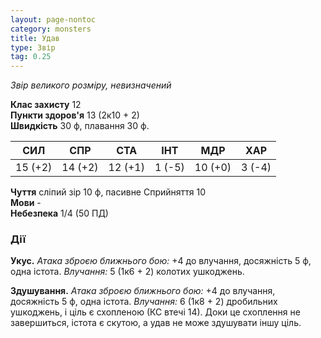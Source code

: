 ```yaml
---
layout: page-nontoc
category: monsters
title: Удав
type: Звір
tag: 0.25
---
```


_Звір великого розміру, невизначений_  

**Клас захисту** 12    
**Пункти здоров'я** 13 (2к10 + 2)    
**Швидкість** 30 ф, плавання 30 ф.  

| СИЛ     | СПР     | СТА     | ІНТ    | МДР     | ХАР    |
| ------- | ------- | ------- | ------ | ------- | ------ |
| 15 (+2) | 14 (+2) | 12 (+1) | 1 (-5) | 10 (+0) | 3 (-4) |

**Чуття** сліпий зір 10 ф, пасивне Сприйняття 10    
**Мови** -    
**Небезпека** 1/4 (50 ПД)  

### Дії
**Укус.** _Атака зброєю ближнього бою:_ +4 до влучання, досяжність 5 ф, одна істота. _Влучання:_ 5 (1к6 + 2) колотих ушкоджень.    

**Здушування.** _Атака зброєю ближнього бою:_ +4 до влучання, досяжність 5 ф, одна істота. _Влучання:_ 6 (1к8 + 2) дробильних ушкоджень, і ціль є схопленою (КС втечі 14). Доки це схоплення не завершиться, істота є скутою, а удав не може здушувати іншу ціль. 
